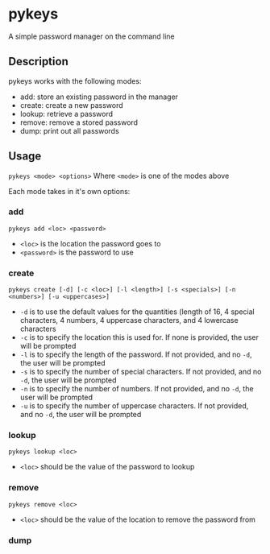 # pykeys
A simple password manager on the command line

## Description
pykeys works with the following modes:
* add: store an existing password in the manager   
* create: create a new password   
* lookup: retrieve a password
* remove: remove a stored password
* dump: print out all passwords

## Usage
`pykeys <mode> <options>`
Where `<mode>` is one of the modes above

Each mode takes in it's own options:
### add
`pykeys add <loc> <password>`
* `<loc>` is the location the password goes to
* `<password>` is the password to use

### create
`pykeys create [-d] [-c <loc>] [-l <length>] [-s <specials>] [-n <numbers>] [-u <uppercases>]`
* `-d` is to use the default values for the quantities (length of 16, 4 special characters, 4 numbers, 4 uppercase characters, and 4 lowercase characters
* `-c` is to specify the location this is used for. If none is provided, the user will be prompted
* `-l` is to specify the length of the password. If not provided, and no `-d`, the user will be prompted
* `-s` is to specify the number of special characters. If not provided, and no `-d`, the user will be prompted
* `-n` is to specify the number of numbers. If not provided, and no `-d`, the user will be prompted
* `-u` is to specify the number of uppercase characters. If not provided, and no `-d`, the user will be prompted

### lookup
`pykeys lookup <loc>`
* `<loc>` should be the value of the password to lookup

### remove
`pykeys remove <loc>`
* `<loc>` should be the value of the location to remove the password from

### dump
